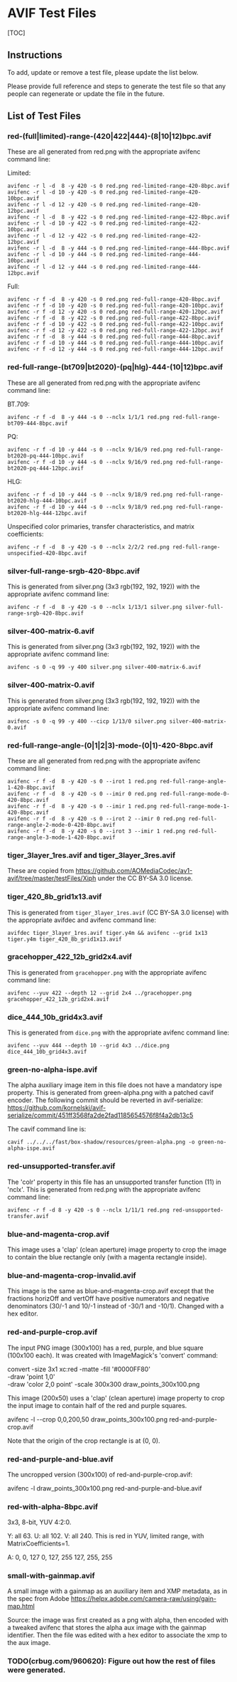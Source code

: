 # AVIF Test Files

[TOC]

## Instructions

To add, update or remove a test file, please update the list below.

Please provide full reference and steps to generate the test file so that
any people can regenerate or update the file in the future.

## List of Test Files

### red-(full|limited)-range-(420|422|444)-(8|10|12)bpc.avif
These are all generated from red.png with the appropriate avifenc command line:

Limited:
```
avifenc -r l -d  8 -y 420 -s 0 red.png red-limited-range-420-8bpc.avif
avifenc -r l -d 10 -y 420 -s 0 red.png red-limited-range-420-10bpc.avif
avifenc -r l -d 12 -y 420 -s 0 red.png red-limited-range-420-12bpc.avif
avifenc -r l -d  8 -y 422 -s 0 red.png red-limited-range-422-8bpc.avif
avifenc -r l -d 10 -y 422 -s 0 red.png red-limited-range-422-10bpc.avif
avifenc -r l -d 12 -y 422 -s 0 red.png red-limited-range-422-12bpc.avif
avifenc -r l -d  8 -y 444 -s 0 red.png red-limited-range-444-8bpc.avif
avifenc -r l -d 10 -y 444 -s 0 red.png red-limited-range-444-10bpc.avif
avifenc -r l -d 12 -y 444 -s 0 red.png red-limited-range-444-12bpc.avif
```

Full:
```
avifenc -r f -d  8 -y 420 -s 0 red.png red-full-range-420-8bpc.avif
avifenc -r f -d 10 -y 420 -s 0 red.png red-full-range-420-10bpc.avif
avifenc -r f -d 12 -y 420 -s 0 red.png red-full-range-420-12bpc.avif
avifenc -r f -d  8 -y 422 -s 0 red.png red-full-range-422-8bpc.avif
avifenc -r f -d 10 -y 422 -s 0 red.png red-full-range-422-10bpc.avif
avifenc -r f -d 12 -y 422 -s 0 red.png red-full-range-422-12bpc.avif
avifenc -r f -d  8 -y 444 -s 0 red.png red-full-range-444-8bpc.avif
avifenc -r f -d 10 -y 444 -s 0 red.png red-full-range-444-10bpc.avif
avifenc -r f -d 12 -y 444 -s 0 red.png red-full-range-444-12bpc.avif
```

### red-full-range-(bt709|bt2020)-(pq|hlg)-444-(10|12)bpc.avif
These are all generated from red.png with the appropriate avifenc command line:

BT.709:
```
avifenc -r f -d  8 -y 444 -s 0 --nclx 1/1/1 red.png red-full-range-bt709-444-8bpc.avif
```

PQ:
```
avifenc -r f -d 10 -y 444 -s 0 --nclx 9/16/9 red.png red-full-range-bt2020-pq-444-10bpc.avif
avifenc -r f -d 10 -y 444 -s 0 --nclx 9/16/9 red.png red-full-range-bt2020-pq-444-12bpc.avif
```

HLG:
```
avifenc -r f -d 10 -y 444 -s 0 --nclx 9/18/9 red.png red-full-range-bt2020-hlg-444-10bpc.avif
avifenc -r f -d 10 -y 444 -s 0 --nclx 9/18/9 red.png red-full-range-bt2020-hlg-444-12bpc.avif
```

Unspecified color primaries, transfer characteristics, and matrix coefficients:
```
avifenc -r f -d  8 -y 420 -s 0 --nclx 2/2/2 red.png red-full-range-unspecified-420-8bpc.avif
```

### silver-full-range-srgb-420-8bpc.avif
This is generated from silver.png (3x3 rgb(192, 192, 192)) with the appropriate
avifenc command line:

```
avifenc -r f -d  8 -y 420 -s 0 --nclx 1/13/1 silver.png silver-full-range-srgb-420-8bpc.avif
```

### silver-400-matrix-6.avif
This is generated from silver.png (3x3 rgb(192, 192, 192)) with the appropriate
avifenc command line:

```
avifenc -s 0 -q 99 -y 400 silver.png silver-400-matrix-6.avif
```

### silver-400-matrix-0.avif
This is generated from silver.png (3x3 rgb(192, 192, 192)) with the appropriate
avifenc command line:

```
avifenc -s 0 -q 99 -y 400 --cicp 1/13/0 silver.png silver-400-matrix-0.avif
```

### red-full-range-angle-(0|1|2|3)-mode-(0|1)-420-8bpc.avif
These are all generated from red.png with the appropriate avifenc command line:

```
avifenc -r f -d  8 -y 420 -s 0 --irot 1 red.png red-full-range-angle-1-420-8bpc.avif
avifenc -r f -d  8 -y 420 -s 0 --imir 0 red.png red-full-range-mode-0-420-8bpc.avif
avifenc -r f -d  8 -y 420 -s 0 --imir 1 red.png red-full-range-mode-1-420-8bpc.avif
avifenc -r f -d  8 -y 420 -s 0 --irot 2 --imir 0 red.png red-full-range-angle-2-mode-0-420-8bpc.avif
avifenc -r f -d  8 -y 420 -s 0 --irot 3 --imir 1 red.png red-full-range-angle-3-mode-1-420-8bpc.avif
```

### tiger_3layer_1res.avif and tiger_3layer_3res.avif
These are copied from https://github.com/AOMediaCodec/av1-avif/tree/master/testFiles/Xiph
under the CC BY-SA 3.0 license.

### tiger_420_8b_grid1x13.avif
This is generated from `tiger_3layer_1res.avif` (CC BY-SA 3.0 license) with the
appropriate avifdec and avifenc command line:

```
avifdec tiger_3layer_1res.avif tiger.y4m && avifenc --grid 1x13 tiger.y4m tiger_420_8b_grid1x13.avif
```

### gracehopper_422_12b_grid2x4.avif
This is generated from `gracehopper.png` with the appropriate avifenc command
line:

```
avifenc --yuv 422 --depth 12 --grid 2x4 ../gracehopper.png gracehopper_422_12b_grid2x4.avif
```

### dice_444_10b_grid4x3.avif
This is generated from `dice.png` with the appropriate avifenc command line:

```
avifenc --yuv 444 --depth 10 --grid 4x3 ../dice.png dice_444_10b_grid4x3.avif
```

### green-no-alpha-ispe.avif
The alpha auxiliary image item in this file does not have a mandatory ispe
property. This is generated from green-alpha.png with a patched cavif encoder.
The following commit should be reverted in avif-serialize:
https://github.com/kornelski/avif-serialize/commit/451ff3568fa2de2fad1185654576f8f4a2db13c5

The cavif command line is:

```
cavif ../../../fast/box-shadow/resources/green-alpha.png -o green-no-alpha-ispe.avif
```

### red-unsupported-transfer.avif
The 'colr' property in this file has an unsupported transfer function (11) in
'nclx'. This is generated from red.png with the appropriate avifenc command
line:
```
avifenc -r f -d 8 -y 420 -s 0 --nclx 1/11/1 red.png red-unsupported-transfer.avif
```

### blue-and-magenta-crop.avif
This image uses a 'clap' (clean aperture) image property to crop the image to
contain the blue rectangle only (with a magenta rectangle inside).

### blue-and-magenta-crop-invalid.avif
This image is the same as blue-and-magenta-crop.avif except that the fractions
horizOff and vertOff have positive numerators and negative denominators (30/-1
and 10/-1 instead of -30/1 and -10/1). Changed with a hex editor.

### red-and-purple-crop.avif
The input PNG image (300x100) has a red, purple, and blue square (100x100
each). It was created with ImageMagick's 'convert' command:

  convert -size 3x1 xc:red -matte -fill '#0000FF80' \
          -draw 'point 1,0' \
          -draw 'color 2,0 point' -scale 300x300 draw_points_300x100.png

This image (200x50) uses a 'clap' (clean aperture) image property to crop the
input image to contain half of the red and purple squares.

  avifenc -l --crop 0,0,200,50 draw_points_300x100.png red-and-purple-crop.avif

Note that the origin of the crop rectangle is at (0, 0).

### red-and-purple-and-blue.avif
The uncropped version (300x100) of red-and-purple-crop.avif:

  avifenc -l draw_points_300x100.png red-and-purple-and-blue.avif

### red-with-alpha-8bpc.avif
3x3, 8-bit, YUV 4:2:0.

Y: all 63. U: all 102. V: all 240. This is red in YUV, limited range, with
MatrixCoefficients=1.

A:   0,   0, 127
     0, 127, 255
   127, 255, 255

### small-with-gainmap.avif
A small image with a gainmap as an auxiliary item and XMP metadata, as in the
spec from Adobe https://helpx.adobe.com/camera-raw/using/gain-map.html

Source: the image was first created as a png with alpha, then encoded with a
tweaked avifenc that stores the alpha aux image with the gainmap identifier.
Then the file was edited with a hex editor to associate the xmp to the aux
image.

### TODO(crbug.com/960620): Figure out how the rest of files were generated.
